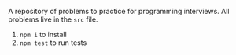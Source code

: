 A repository of problems to practice for programming interviews.
All problems live in the `src` file.

1. `npm i` to install
2. `npm test` to run tests
